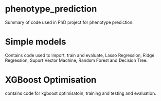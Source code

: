 # phenotype_prediction

Summary of code used in PhD  project for phenotype prediction.
 
 # Simple models
 Contains code used to import, train and evaluate, Lasso Regression, Ridge Regression, Suport Vector Machine, Random Forest and Decision Tree. 
 
 # XGBoost Optimisation
 contains code for xgboost optimisatoin, training and testing and evaluation.
